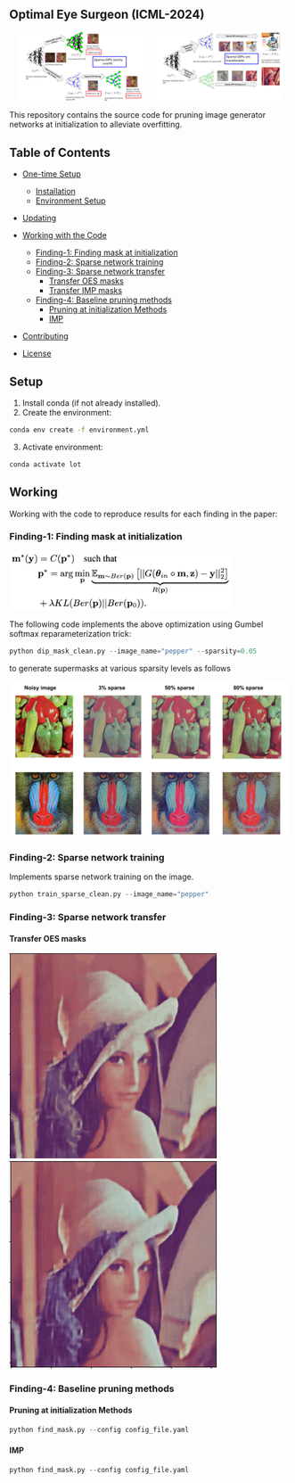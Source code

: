 ## Optimal Eye Surgeon (ICML-2024)

<div style="display: flex; justify-content: space-around;">
    <img src="paper_figures/flow.svg" alt="Flow Diagram" style="width: 45%;"/>
    <img src="paper_figures/transfer.svg" alt="Transfer Diagram" style="width: 45%;"/>
</div>

This repository contains the source code for pruning image generator networks at initialization to alleviate overfitting.


## Table of Contents
- [One-time Setup](#one-time-setup)
  - [Installation](#installation)
  - [Environment Setup](#environment-setup)
- [Updating](#updating)

- [Working with the Code](#working-with-the-code)
  - [Finding-1: Finding mask at initialization](#finding-1-finding-mask-at-initialization)
  - [Finding-2: Sparse network training](#finding-2-sparse-network-training)
  - [Finding-3: Sparse network transfer](#finding-3-sparse-network-transfer)
    - [Transfer OES masks](#transfer-oes-masks)
    - [Transfer IMP masks](#transfer-imp-masks)
  - [Finding-4: Baseline pruning methods](#finding-4-baseline-pruning-methods)
    - [Pruning at initialization Methods](#pruning-at-initialization-methods)
    - [IMP](#imp)


- [Contributing](#contributing)
- [License](#license)


##  Setup
1. Install conda (if not already installed).
2. Create the environment: 
```bash
conda env create -f environment.yml
```
3. Activate environment:
 ```bash
 conda activate lot
 ```


## Working 
Working with the code to reproduce results for each finding in the paper:

### Finding-1: Finding mask at initialization

<img src="paper_figures/equation.png" width="400px">

The following code implements the above optimization using Gumbel softmax reparameterization trick:

```python
python dip_mask_clean.py --image_name="pepper" --sparsity=0.05
```

to generate supermasks at various sparsity levels as follows

<img src="paper_figures/only2masks.svg" width="500px">




### Finding-2: Sparse network training

Implements sparse network training on the image.

```python
python train_sparse_clean.py --image_name="pepper"
```


### Finding-3: Sparse network transfer
####  Transfer OES masks

![Sparse Network Transfer 1](paper_figures/another.gif)
![Sparse Network Transfer 2](paper_figures/Lena_ppt3.gif)



### Finding-4: Baseline pruning methods
#### Pruning at initialization Methods
```python
python find_mask.py --config config_file.yaml
```

#### IMP
```python
python find_mask.py --config config_file.yaml
```